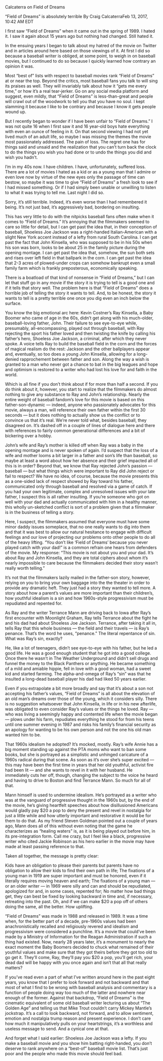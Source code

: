 

	
	
	
	
	
	
	
	
	
	
	
	
	
	
	
	
	
	
	
	
	
	
	
	
	
	


Calcaterra on Field of Dreams

“Field of Dreams” is absolutely terrible
By Craig CalcaterraFeb 13, 2017, 10:42 AM EDT

I first saw “Field of Dreams” when it came out in the spring of 1989. I hated it. I saw it again about 15 years ago but nothing had changed. Still hated it.

In the ensuing years I began to talk about my hatred of the movie on Twitter and in articles around here based on those viewings of it. At first I did so because a baseball writer is obliged, at some point, to weigh in on baseball movies, but I continued to do so because I quickly learned how contrary an opinion it was.

Most “best of” lists with respect to baseball movies rank “Field of Dreams” at or near the top. Beyond the critics, most baseball fans you talk to will sing its praises as well. They will invariably talk about how it “gets me every time,” or how it’s a real tear-jerker. Go on any social media platform and suggest, even mildly, that “Field of Dreams” is less-than-great and people will crawl out of the woodwork to tell you that you have no soul. I kept slamming it because I like to be contrary and because I know it gets people wound up.

But I recently began to wonder if I have been unfair to “Field of Dreams.” I was not quite 16 when I first saw it and 16 year-old boys hate everything with even an ounce of feeling in it. On that second viewing I had not yet lived much of an adult life, so maybe I was missing the themes the movie most passionately addressed. The pain of loss. The regret one has for things said and unsaid and the realization that you can’t turn back the clock to do the things you wish you had done or to undo the things you did and wish you hadn’t.

I’m in my 40s now. I have children. I have, unfortunately, suffered loss. There are a lot of movies I hated as a kid or as a young man that I admire or even love now by virtue of the new eyes only the passage of time can bestow, so maybe it was time to give “Field of Dreams” a fresh look to see if I had missed something. Or if I had simply been unable or unwilling to listen to what it was trying to tell me. Last night I did so.

Sorry, it’s still terrible. Indeed, it’s even worse than I had remembered it being. It’s not just bad, it’s aggressively bad, bordering on insulting.

This has very little to do with the nitpicks baseball fans often make when it comes to “Field of Dreams.” It’s annoying that the filmmakers seemed to care so little for detail, but I can get past the idea that, in their conception of baseball, Shoeless Joe Jackson was a right-handed Italian-American with a slight New York accent instead of a lefty from rural South Carolina. I can get past the fact that John Kinsella, who was supposed to be in his 50s when his son was born, looks to be about 25 in the family picture during the opening montage. I can get past the idea that, somehow, the sun both sets and rises over left field in that ballpark in the corn. I can get past the idea that 2-3 acres of plowed-under crops can somehow bankrupt even a small family farm which is frankly preposterous, economically speaking.

There is a boatload of that kind of nonsense in “Field of Dreams,” but I can let that stuff go in any movie if the story it is trying to tell is a good one and if it tells that story well. The problem here is that “Field of Dreams” does a horrible job of telling the story it wants to tell. And, to be honest, the story it wants to tell is a pretty terrible one once you dig even an inch below the surface.

You know the big emotional arc here: Kevin Costner’s Ray Kinsella, a Baby Boomer who came of age in the 60s, didn’t get along with his much-older, baseball-loving father, John. Their failure to see eye-to-eye while, presumably, all-encompassing, played out through baseball, with Ray rejecting the sport his father loved and then twisting the knife by calling his father’s hero, Shoeless Joe Jackson, a criminal, after which they never spoke. A voice tells Ray to build the baseball field in the corn and the forces of magical realism do the rest: Jackson and the other ballplayers appear and, eventually, so too does a young John Kinsella, allowing for a long-denied rapprochement between father and son. Along the way a wish is granted to a man who never got a chance to bat in the big leagues and hope and optimism is restored to a writer who had lost his love for and faith in the world.

Which is all fine if you don’t think about if for more than half a second. If you do think about it, however, you start to realize that the filmmakers do almost nothing to give any substance to Ray and John’s relationship. Nearly the entire weight of baseball fandom’s love for this movie is based on this father-son-dynamic — indeed, anyone who passionately advocates for this movie, always a man, will reference their own father within the first 30 seconds — but it does nothing to actually show us the conflict or to convince us that it’s real. We’re never told what, besides baseball, they disagreed on. It’s dashed off in a couple of lines of dialogue here and there with references to fairly common generational differences and a bit of bickering over a hobby.

John’s wife and Ray’s mother is killed off when Ray was a baby in the opening montage and is never spoken of again. I’d suspect that the loss of a wife and mother looms a bit larger in a father and son’s life than baseball, so maybe at least a word about how her absence and their grief impacted all of this is in order? Beyond that, we know that Ray rejected John’s passion — baseball — but what things which were important to Ray did John reject or fail to respect? We have no idea, of course, because the movie presents this as a one-sided lack of respect showed by Ray toward his father, communicated only through baseball and resolved via a game of catch. If you had your own legitimate, complex and unresolved issues with your late father, I suspect this is all rather insulting. If you’re someone who got on well with your dad and actually communicated with him in a healthy manner, this wholly un-sketched conflict is sort of a problem given that a filmmaker is in the business of telling a story.

Here, I suspect, the filmmakers assumed that everyone must have some minor daddy issues someplace, that no one really wants to dig into them and that it was best to allow our natural hesitance to engage with difficult feelings and our love of projecting our problems onto other people to do all of the heavy lifting. “You don’t like ‘Field of Dreams’ because you never played catch with your dad!” is a common refrain one hears from defenders of the movie. My response: “This movie is not about you and your dad. It’s about Ray and John Kinsella, and they are total ciphers about whom it’s nearly impossible to care because the filmmakers decided their story wasn’t really worth telling.”

It’s not that the filmmakers lazily mailed in the father-son story, however, relying on you to bring your own baggage into the the theater in order to provide any dramatic heft. They just had a story they wanted to tell more. A story about how a parent’s values are more important than their children’s, how youthful idealism is a sin and how 1960s-style progressivism must be repudiated and repented for.

As Ray and the writer Terrance Mann are driving back to Iowa after Ray’s first encounter with Moonlight Graham, Ray tells Terrance about the fight he and his dad had about Shoeless Joe Jackson. Terrance, after taking it all in, tells Ray that this whole business — the field and their travels — is Ray’s penance. That’s the word he uses, “penance.” The literal repentance of sin. What was Ray’s sin, exactly?

He, like a lot of teenagers, didn’t see eye-to-eye with his father, but he led a good life. He was a good enough student that he got into a good college. Once there he wasn’t in The Weather Underground and didn’t sell drugs and funnel the money to the Black Panthers or anything. He became something of a mild and amiable hippie, fell in love with a good woman, had a sweet kid and started farming. The alpha-and-omega of Ray’s “sin” was that he insulted a long-dead baseball player his dad had liked 50 years earlier.

Even if you extrapolate a bit more broadly and say that it’s about a son not accepting his father’s values, “Field of Dreams” is all about the elevation of an old man’s dreams over those of the young, which it considers silly. There is no suggestion whatsoever that John Kinsella, in life or in his new afterlife, was obligated to even consider Ray’s values or the things he loved. Ray — who was living a seemingly happy and contented life when the movie began — plows under his farm, repudiates everything he stood for from his teens until one summer evening in 1987 and risks his family’s financial security as an apology for wanting to be his own person and not the one his old man wanted him to be.

That 1960s idealism he adopted? It’s mocked, mostly. Ray’s wife Annie has a big moment standing up against the PTA moms who want to ban some books, but she is portrayed as a simplistic and unhinged caricature of a 1960s radical during that scene. As soon as it’s over she’s super excited — this may have been the first time in years that her old youthful, activist fire had been lit — and she wants to revel in it with her husband. He immediately cuts her off, though, changing the subject to the voice he heard and having to drive to Boston and find Terrance Mann. So much for all of that.

Mann himself is used to undermine idealism. He’s portrayed as a writer who was at the vanguard of progressive thought in the 1960s but, by the end of the movie, he’s giving heartfelt speeches about how disillusioned Americans would gladly pay $20 a pop to deny the present and revel in nostalgia for just a little while and how utterly important and restorative it would be for them to do that. As my friend Steven Goldman pointed out a couple of years ago, Mann does all of this without even noting that the game he characterizes as “healing waters” is, as it is being played out before him, in its pre-integration form. Call me crazy, but I feel like a black, progressive writer who cited Jackie Robinson as his hero earlier in the movie may have made at least passing reference to that.

Taken all together, the message is pretty clear:

Kids have an obligation to please their parents but parents have no obligation to allow their kids to find their own path in life;
The fixations of a young man in 1919 are super important and must be honored, even if it literally requires moving heaven and earth;
The fixations of a young man — or an older writer — in 1969 were silly and can and should be repudiated, apologized for and, in some cases, repented for;
No matter how bad things get, they can best be fixed by looking backward in time and, if necessary, retreating into the past. Oh, and if we can make $20 a pop off of others doing the same, all the better.
How uplifting.

“Field of Dreams” was made in 1988 and released in 1989. It was a time when, for the better part of a decade, pre-1960s values had been anachronistically recalled and religiously revered and idealism and progressivism were considered a punchline. It’s a movie that could’ve been made by a Ministry of Information for the Reagan Administration if such a thing had existed. Now, nearly 28 years later, it’s a monument to nearly the exact moment the Baby Boomers decided to chuck what remained of their youthful values and make sure that they got theirs before they got too old to go get it. They’ll come, Ray, they’ll pay you $20 a pop, you’ll get rich, your dead dad will be happy with you once again and isn’t that all that really matters?

If you’ve read even a part of what I’ve written around here in the past eight years, you know that I prefer to look forward and not backward and that most of what I find to be wrong with baseball analysis and commentary is a function of people doing way too much of the latter and nowhere near enough of the former. Against that backdrop, “Field of Dreams” is the cinematic equivalent of some old baseball writer lecturing us about “The Golden Age” and telling us that Mike Trout couldn’t carry Mickey Mantle’s jockstrap. It’s a call to look backward, not forward, and to allow sentiment, emotion and nostalgia trump reason and present experience. I don’t care how much it manipulatively pulls on your heartstrings, it’s a worthless and useless message to send. And a cynical one at that.

And forget what I said earlier: Shoeless Joe Jackson was a lefty. If you make a baseball movie and you show him batting right-handed, you don’t deserve to rank anywhere on a “best-of” baseball movie list. That’s just poor and the people who made this movie should feel bad.

